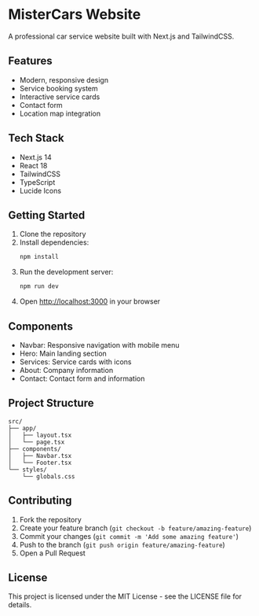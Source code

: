 # MisterCars Website

A professional car service website built with Next.js and TailwindCSS.

## Features

- Modern, responsive design
- Service booking system
- Interactive service cards
- Contact form
- Location map integration

## Tech Stack

- Next.js 14
- React 18
- TailwindCSS
- TypeScript
- Lucide Icons

## Getting Started

1. Clone the repository
2. Install dependencies:
   ```bash
   npm install
   ```
3. Run the development server:
   ```bash
   npm run dev
   ```
4. Open [http://localhost:3000](http://localhost:3000) in your browser

## Components

- Navbar: Responsive navigation with mobile menu
- Hero: Main landing section
- Services: Service cards with icons
- About: Company information
- Contact: Contact form and information

## Project Structure

```
src/
├── app/
│   ├── layout.tsx
│   └── page.tsx
├── components/
│   ├── Navbar.tsx
│   └── Footer.tsx
└── styles/
    └── globals.css
```

## Contributing

1. Fork the repository
2. Create your feature branch (`git checkout -b feature/amazing-feature`)
3. Commit your changes (`git commit -m 'Add some amazing feature'`)
4. Push to the branch (`git push origin feature/amazing-feature`)
5. Open a Pull Request

## License

This project is licensed under the MIT License - see the LICENSE file for details.
